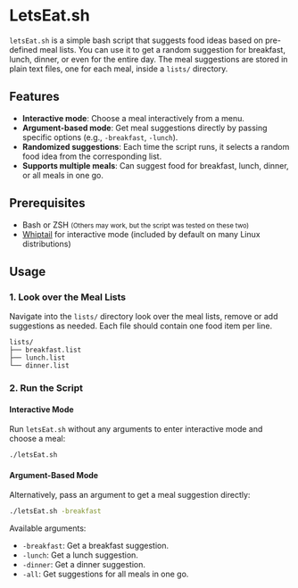 # LetsEat.sh

`letsEat.sh` is a simple bash script that suggests food ideas based on pre-defined meal lists. You can use it to get a random suggestion for breakfast, lunch, dinner, or even for the entire day. The meal suggestions are stored in plain text files, one for each meal, inside a `lists/` directory.

## Features

- **Interactive mode**: Choose a meal interactively from a menu.
- **Argument-based mode**: Get meal suggestions directly by passing specific options (e.g., `-breakfast`, `-lunch`).
- **Randomized suggestions**: Each time the script runs, it selects a random food idea from the corresponding list.
- **Supports multiple meals**: Can suggest food for breakfast, lunch, dinner, or all meals in one go.

## Prerequisites

- Bash or ZSH  <small>(Others may work, but the script was tested on these two)</small>
- [Whiptail](https://linux.die.net/man/1/whiptail) for interactive mode (included by default on many Linux distributions)

## Usage

### 1. Look over the Meal Lists

Navigate into the `lists/` directory look over the meal lists, remove or add suggestions as needed. Each file should contain one food item per line.

```
lists/
├── breakfast.list
├── lunch.list
└── dinner.list
```

### 2. Run the Script

#### Interactive Mode

Run `letsEat.sh` without any arguments to enter interactive mode and choose a meal:
```bash
./letsEat.sh
```
#### Argument-Based Mode

Alternatively, pass an argument to get a meal suggestion directly:
```bash
./letsEat.sh -breakfast
```

Available arguments:
- `-breakfast`: Get a breakfast suggestion.
- `-lunch`: Get a lunch suggestion.
- `-dinner`: Get a dinner suggestion.
- `-all`: Get suggestions for all meals in one go.
